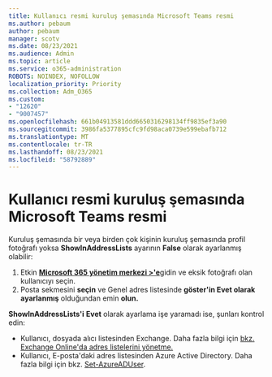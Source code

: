 ```yaml
---
title: Kullanıcı resmi kuruluş şemasında Microsoft Teams resmi
ms.author: pebaum
author: pebaum
manager: scotv
ms.date: 08/23/2021
ms.audience: Admin
ms.topic: article
ms.service: o365-administration
ROBOTS: NOINDEX, NOFOLLOW
localization_priority: Priority
ms.collection: Adm_O365
ms.custom:
- "12620"
- "9007457"
ms.openlocfilehash: 661b04913581ddd6650316298134ff9835ef3a90
ms.sourcegitcommit: 3986fa5377895cfc9fd98aca0739e599ebafb712
ms.translationtype: MT
ms.contentlocale: tr-TR
ms.lasthandoff: 08/23/2021
ms.locfileid: "58792889"
---
```

# <a name="user-picture-not-showing-in-microsoft-teams-organization-chart"></a>Kullanıcı resmi kuruluş şemasında Microsoft Teams resmi

Kuruluş şemasında bir veya birden çok kişinin kuruluş şemasında profil fotoğrafı yoksa **ShowInAddressLists** ayarının **False** olarak ayarlanmış olabilir:

1. Etkin [**Microsoft 365 yönetim merkezi >'e**](https://admin.microsoft.com/Adminportal/Home?source=applauncher#/users)gidin ve eksik fotoğrafı olan kullanıcıyı seçin. 
1. Posta sekmesini **seçin** ve Genel adres listesinde **göster'in Evet olarak ayarlanmış** olduğundan emin **olun.** 

**ShowInAddressLists'i** **Evet** olarak ayarlama işe yaramadı ise, şunları kontrol edin:

- Kullanıcı, dosyada alıcı listesinden Exchange. Daha fazla bilgi için [bkz. Exchange Online'da adres listelerini yönetme.](https://docs.microsoft.com/exchange/address-books/address-lists/manage-address-lists#use-the-eac-to-hide-recipients-from-address-lists) 
- Kullanıcı, E-posta'daki adres listesinden Azure Active Directory. Daha fazla bilgi için bkz. [Set-AzureADUser](https://docs.microsoft.com/powershell/module/azuread/set-azureaduser?view=azureadps-2.0). 

